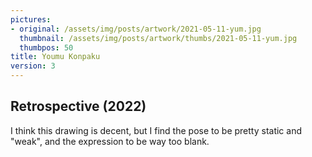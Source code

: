 ```yaml
---
pictures:
- original: /assets/img/posts/artwork/2021-05-11-yum.jpg
  thumbnail: /assets/img/posts/artwork/thumbs/2021-05-11-yum.jpg
  thumbpos: 50
title: Youmu Konpaku
version: 3
---
```

## Retrospective (2022)
I think this drawing is decent, but I find the pose to be pretty static and "weak", and the expression to be way too blank.

